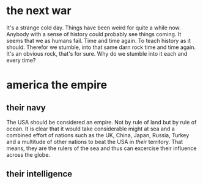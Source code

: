 # the next war
It's a strange cold day. Things have been weird for quite a while now. Anybody with a sense of history could probably see things coming. It seems that we as humans fail. Time and time again. To teach history as it should. Therefor we stumble, into that same darn rock time and time again. It's an obvious rock, that's for sure. Why do we stumble into it each and every time?

# america the empire
## their navy
The USA should be considered an empire. Not by rule of land but by rule of ocean. It is clear that it would take considerable might at sea and a combined effort of nations such as the UK, China, Japan, Russia, Turkey and a multitude of other nations to beat the USA in *their* territory. That means, they are the rulers of the sea and thus can excercise their influence across the globe. 

## their intelligence
